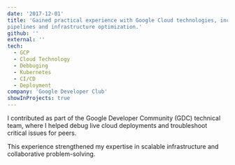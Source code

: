 ```yaml
---
date: '2017-12-01'
title: 'Gained practical experience with Google Cloud technologies, including Kubernetes, CI/CD
pipelines and infrastructure optimization.'
github: ''
external: ''
tech:
  - GCP
  - Cloud Technology
  - Debbuging
  - Kubernetes
  - CI/CD
  - Deployment
company: 'Google Developer Club'
showInProjects: true
---
```


I contributed as part of the Google Developer Community (GDC) technical team, where I
helped debug live cloud deployments and troubleshoot critical issues for peers.

This experience strengthened my expertise in scalable infrastructure and collaborative
problem-solving.
